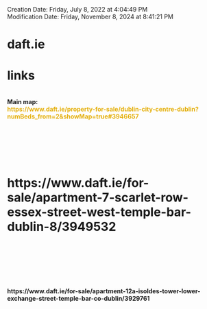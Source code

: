 <div></b>Creation Date:</b> Friday, July 8, 2022 at 4:04:49 PM<br></div>
<div></b>Modification Date:</b> Friday, November 8, 2024 at 8:41:21 PM<br></div>
<div><b><h1>daft.ie</h1></b><b><h1> links</h1></b></div>
<div><b><br></b></div>
<div><b>Main map:</b></div>
<div><b><font color="#E4AF0A">https://www.daft.ie/property-for-sale/dublin-city-centre-dublin?numBeds_from=2&ampshowMap=true#3946657</font></b><b><font color="#E4AF0A"><br></font></b></div>
<div><b><br></b></div>
<div><b><h1><br></h1></b></div>
<div><b><h1>https://www.daft.ie/for-sale/apartment-7-scarlet-row-essex-street-west-temple-bar-dublin-8/3949532</h1></b><b><h1><br></h1></b></div>
<div><b><br></b></div>
<div><b><br></b></div>
<div><b>https://www.daft.ie/for-sale/apartment-12a-isoldes-tower-lower-exchange-street-temple-bar-co-dublin/3929761</b><b><br></b></div>
<div><b><br></b></div>


